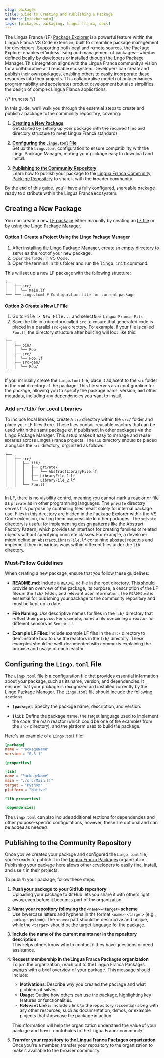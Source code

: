 ```yaml
---
slug: packages
title: Guide to Creating and Publishing a Package
authors: [vinzbarbuto]
tags: [packages, packaging, lingua franca, docs]
---
```


The Lingua Franca (LF) [Package Explorer](/docs/tools/code-extension#package-explorer) is a powerful feature within the Lingua Franca VS Code extension, built to streamline package management for developers. Supporting both local and remote sources, the Package Explorer enables effortless listing and management of packages—whether defined locally by developers or installed through the Lingo Package Manager. This integration aligns with the Lingua Franca community’s vision for a collaborative and reusable ecosystem. Developers can create and publish their own packages, enabling others to easily incorporate these resources into their projects. This collaborative model not only enhances programmability and accelerates product development but also simplifies the design of complex Lingua Franca applications.

{/* truncate */}

In this guide, we’ll walk you through the essential steps to create and publish a package to the community repository, covering:

1. [**Creating a New Package**](#creating-a-package)  
   Get started by setting up your package with the required files and directory structure to meet Lingua Franca standards.

2. [**Configuring the `Lingo.toml` File**](#configuring-the-lingotoml-file)  
   Set up the `Lingo.toml` configuration to ensure compatibility with the Lingo Package Manager, making your package easy to download and install.

3. [**Publishing to the Community Repository**](#publishing-to-the-community-repository)  
   Learn how to publish your package to the [Lingua Franca Community Package Repository](https://github.com/lf-pkgs) to share it with the broader community.

By the end of this guide, you'll have a fully configured, shareable package ready to distribute within the Lingua Franca ecosystem.

## Creating a New Package
You can create a new [LF package](/docs/glossary/#package) either manually by creating an [LF file](/docs/glossary/#lf-file) or by using the [Lingo Package Manager](https://github.com/lf-lang/lingo).

#### Option 1: Create a Project Using the Lingo Package Manager
1. After [installing the Lingo Package Manager](https://www.lf-lang.org/docs/installation#lingo), create an empty directory to serve as the root of your new package.
2. Open the folder in VS Code.
3. Open the terminal in this folder and run the <kbd>lingo init</kbd> command. 

This will set up a new LF package with the following structure:

```
├── .
│   ├── src/
│   │  └── Main.lf
└── └── Lingo.toml # Configuration file for current package
```

#### Option 2: Create a New LF File
1. Go to <kbd>File > New File...</kbd> and select `New Lingua Franca File`.
2. Save the file in a directory called `src` to ensure that generated code is placed in a parallel `src-gen` directory. For example, if your file is called `Foo.lf`, the directory structure after building will look like this:

```
├── .
│   ├── bin/
│   │  └── Foo
│   ├── src/
│   │  └── Foo.lf
│   ├── src-gen/
│   │  └── Foo/
...
```

If you manually create the `Lingo.toml` file, place it adjacent to the `src` folder in the root directory of the package. This file serves as a configuration for the package, allowing you to specify the package name, version, and other metadata, including any dependencies you want to install.

### Add `src/lib/` for Local Libraries

To include local libraries, create a `lib` directory within the `src/` folder and place your LF files there. These files contain reusable reactors that can be used within the same package or, if published, in other packages via the Lingo Package Manager. This setup makes it easy to manage and reuse libraries across Lingua Franca projects. The `lib` directory should be placed alongside the `src` directory, organized as follows:

```
├── .
│   ├── src/
│   │   ├── lib/
│   │   │   ├── private/
│   │   │   │   └── AbstractLibraryFile.lf
│   │   │   ├── LibraryFile_1.lf
│   │   │   └── LibraryFile_2.lf
│   │   └── Foo.lf
...
```

In LF, there is no visibility control, meaning you cannot mark a reactor or file as `private` as in other programming languages. The `private` directory serves this purpose by containing files meant solely for internal package use. Files in this directory are hidden in the Package Explorer within the VS Code extension, making them inaccessible to other packages. The `private` directory is useful for implementing design patterns like the Abstract Factory Pattern, which provides an interface for creating families of related objects without specifying concrete classes. For example, a developer might define an `AbstractLibraryFile.lf` containing abstract reactors and implement them in various ways within different files under the `lib` directory.

### Must-Follow Guidelines

When creating a new package, ensure that you follow these guidelines:

- **README.md**: Include a `README.md` file in the root directory. This should provide an overview of the package, its purpose, a description of the LF files in the `lib/` folder, and relevant user information. The `README.md` is essential for publishing your package to the community repository and must be kept up to date.

- **File Naming**: Use descriptive names for files in the `lib/` directory that reflect their purpose. For example, name a file containing a reactor for different sensors as `Sensor.lf`.

- **Example LF Files**: Include example LF files in the `src/` directory to demonstrate how to use the reactors in the `lib/` directory. These examples should be well-documented with comments explaining the purpose and usage of each reactor.

## Configuring the `Lingo.toml` File

The `Lingo.toml` file is a configuration file that provides essential information about your package, such as its name, version, and dependencies. It ensures that your package is recognized and installed correctly by the Lingo Package Manager. The `Lingo.toml` file should include the following sections:

- **`[package]`**: Specify the package name, description, and version.

- **`[lib]`**: Define the package name, the target language used to implement the code, the main reactor (which could be one of the examples from the `src/` directory), and the platform used to build the package.

Here's an example of a `Lingo.toml` file:

```toml
[package]
name = "PackageName"
version = "0.3.1"

[properties]

[lib]
name = "PackageName"
main = "./src/Main.lf"
target = "Python"
platform = "Native"

[lib.properties]

[dependencies]
```

The `Lingo.toml` can also include additional sections for dependencies and other purpose-specific configurations, however, these are optional and can be added as needed.

## Publishing to the Community Repository

Once you've created your package and configured the `Lingo.toml` file, you’re ready to publish it in the [Lingua Franca Packages](https://github.com/lf-pkgs) organization. Publishing your package here allows other developers to easily find, install, and use it in their projects.

To publish your package, follow these steps:

1. **Push your package to your GitHub repository**  
Uploading your package to GitHub lets you share it with others right away, even before it becomes part of the organization.

2. **Name your repository following the `<name>-<target>` scheme**  
Use lowercase letters and hyphens in the format `<name>-<target>` (e.g., `package-python`). The `<name>` part should be descriptive and unique, while the `<target>` should be the target language for the package.

3. **Include the name of the current maintainer in the repository description.**  
This helps others know who to contact if they have questions or need assistance.

3. **Request membership in the Lingua Franca Packages organization**  
To join the organization, reach out to the Lingua Franca Packages [owners](https://github.com/orgs/lf-pkgs/people) with a brief overview of your package. This message should include:
   - **Motivations**: Describe why you created the package and what problems it solves.
   - **Usage**: Outline how others can use the package, highlighting key features or functionalities.
   - **Relevant Links**: Include a link to the repository (essential) along with any other resources, such as documentation, demos, or example projects that showcase the package in action.

   This information will help the organization understand the value of your package and how it contributes to the Lingua Franca community.

4. **Transfer your repository to the Lingua Franca Packages organization**  
Once you're a member, transfer your repository to the organization to make it available to the broader community.
